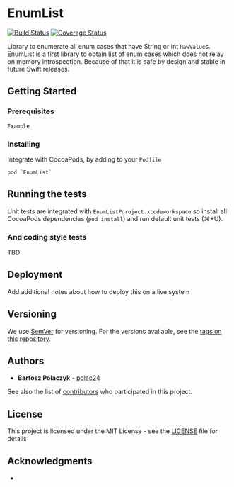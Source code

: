 # EnumList

[![Build Status](https://travis-ci.org/polac24/EnumList.svg?branch=master)](https://travis-ci.org/polac24/EnumList)
[![Coverage Status](https://coveralls.io/repos/github/polac24/EnumList/badge.svg)](https://coveralls.io/github/polac24/EnumList)

Library to enumerate all enum cases that have String or Int `RawValue`s. EnumList is a first library to obtain list of enum cases  which does not relay on memory introspection. Because of that it is safe by design and stable in future Swift releases.  

## Getting Started



### Prerequisites


```
Example
```

### Installing

Integrate with CocoaPods, by adding to your `Podfile`

```
pod `EnumList`
```

## Running the tests

Unit tests are integrated with `EnumListPoroject.xcodeworkspace` so install all CocoaPods dependencies (`pod install`) and run default unit tests (⌘+U). 


### And coding style tests

TBD

## Deployment

Add additional notes about how to deploy this on a live system

## Versioning

We use [SemVer](http://semver.org/) for versioning. For the versions available, see the [tags on this repository](https://github.com/polac24/EnumList/tags). 

## Authors

* **Bartosz Polaczyk** - [polac24](https://github.com/polac24)

See also the list of [contributors](https://github.com/polac24/EnumList/contributors) who participated in this project.

## License

This project is licensed under the MIT License - see the [LICENSE](LICENSE) file for details

## Acknowledgments

* 
